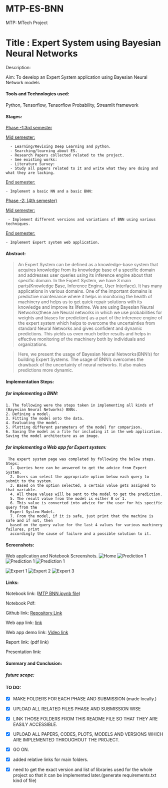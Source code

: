 # MTP-ES-BNN
MTP: MTech Project

# Title : Expert System using Bayesian Neural Networks

Description:

Aim: To develop an Expert System application using Bayesian Neural Network models 

#### Tools and Technologies used: 
Python, Tensorflow, Tensorflow Probability, Streamlit framework

#### Stages:

  [Phase -1:3rd semester](../main/PHASE%20-1/)
    
   [Mid semester:](../main/PHASE%20-1/1-%203RD%20SEMESTER%20MID/)
   
      - Learning/Revising Deep Learning and python.
      - Searching/learning about ES.
      - Research Papers collected related to the project.
      - See existing works:
      - Literature Survey:
      - Study all papers related to it and write what they are doing and what they are lacking.
      
   [End semester:](../main/PHASE%20-1/2-%203RD%20SEMESTER%20END/)
   
    - Implement a basic NN and a basic BNN:
    
  [Phase -2: (4th semester)](../main/PHASE%20-2/)
    
   [Mid semester:](../main/PHASE%20-2/1-%204TH%20SEMESTER%20MID/)
   
     - Implement different versions and variations of BNN using various techniques.
     
   [End semester:](../main/PHASE%20-2/2-%204TH%20SEMESTER%20END/)
   
    - Implement Expert system web application.


#### Abstract:

>  An Expert System can be defined as a knowledge-base system that acquires knowledge
from its knowledge base of a specific domain and addresses user queries using
its inference engine about that specific domain. In the Expert System, we have 3 main
parts(Knowledge Base, Inference Engine, User Interface). It has many applications in
various domains. One of the important domains is predictive maintenance where it helps
in monitoring the health of machinery and helps us to get quick repair solutions with its
knowledge and improve its lifetime. We are using Bayesian Neural Networks(these are
Neural networks in which we use probabilities for weights and biases for prediction) as a
part of the inference engine of the expert system which helps to overcome the uncertainties
from standard Neural Networks and gives confident and dynamic predictions. This
yields us even much better results and helps in effective monitoring of the machinery
both by individuals and organizations.

> Here, we present the usage of Bayesian Neural Networks(BNN’s) for building Expert
Systems. The usage of BNN’s overcomes the drawback of the uncertainty of neural
networks. It also makes predictions more dynamic.

#### Implementation Steps:

##### for implementing a BNN:
    1. The following were the steps taken in implementing all kinds of (Bayesian Neural Networks) BNNs.
    2. Defining a model.
    3. Fitting the model onto the data.
    4. Evaluating the model.
    5. Plotting different parameters of the model for comparison.
    6. Saving the model as a file for including it in the web application. Saving the model architecture as an image.
 
##### for implementing a Web app for Expert system:
     The expert system page was completed by following the below steps.
    Steps:
      1. Queries here can be answered to get the advice from Expert System.
      2. Users can select the appropriate option below each query to submit to the system.
      3. Based on the option selected, a certain value gets assigned to that variable.
      4. All these values will be sent to the model to get the prediction.
      5. The result value from the model is either 0 or 1.
      6. This value is converted into advice for the user for his specific query from the
      Expert System Model.
      7. From the model, if it is safe, just print that the machine is safe and if not, then
      based on the query value for the last 4 values for various machinery failures, print
      accordingly the cause of failure and a possible solution to it.
    
#### Screenshots:
 Web application and Notebook Screenshots.
  ![Home](../main/PHASE%20-2/2-%204TH%20SEMESTER%20END/progress/final_imgs/home.png)
  ![Prediction 1](../main/PHASE%20-2/2-%204TH%20SEMESTER%20END/progress/final_imgs/pred1.png)
  ![Prediction 1](../main/PHASE%20-2/2-%204TH%20SEMESTER%20END/progress/final_imgs/pred2.png)
  ![Prediction 1](../main/PHASE%20-2/2-%204TH%20SEMESTER%20END/progress/final_imgs/pred3.png)

  ![Expert 1](../main/PHASE%20-2/2-%204TH%20SEMESTER%20END/progress/final_imgs/expert1.png) 
  ![Expert 2](../main/PHASE%20-2/2-%204TH%20SEMESTER%20END/progress/final_imgs/expert2.png)
  ![Expert 3](../main/PHASE%20-2/2-%204TH%20SEMESTER%20END/progress/final_imgs/expert3.png) 

#### Links:

Notebook link: ([MTP BNN.ipynb file](https://colab.research.google.com/drive/1EJFF_p3MFp1Ery2jgGbtToBSvJllL3Ai?usp=sharing))

Notebook Pdf: 

Github link: [Repository Link](https://github.com/Bharathbrothers/MTP-ES-BNN)

Web app link: [link](https://share.streamlit.io/bharathbrothers/mtp-es-bnn/main/stream_app.py)

Web app demo link: [Video link](https://drive.google.com/file/d/1wQdFVDWhVPn2GtZs32ubPnI_HMJxvd4K/view?usp=sharing)

Report link: (pdf link)

Presentation link:

#### Summary and Conclusion:

##### future scope:
    
#### TO DO:
  - [x] MAKE FOLDERS FOR EACH PHASE AND SUBMISSION (made locally.)
  - [x] UPLOAD ALL RELATED FILES PHASE AND SUBMISSION WISE
  - [x] LINK THOSE FOLDERS FROM THIS README FILE SO THAT THEY ARE EASILY ACCESSIBLE.
  - [x] UPLOAD ALL PAPERS, CODES, PLOTS, MODELS AND VERSIONS WHICH ARE IMPLEMENTED THROUGHOUT THE PROJECT.
  - [x] GO ON. 
  - [x] added relative links for main folders.
  - [x] need to get the exact version and list of libraries used for the whole project so that it can be implemented later.(generate requirements.txt kind of file)
   
